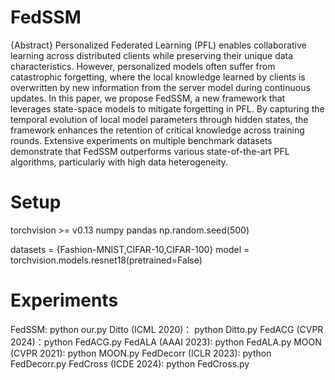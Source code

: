 # FedSSM
{Abstract}
Personalized Federated Learning (PFL) enables collaborative learning across distributed clients while preserving their unique data characteristics. However, personalized models often suffer from catastrophic forgetting, where the local knowledge learned by clients is overwritten by new information from the server model during continuous updates. In this paper, we propose FedSSM, a new framework that leverages state-space models to mitigate forgetting in PFL. By capturing the temporal evolution of local model parameters through hidden states, the framework enhances the retention of critical knowledge across training rounds. Extensive experiments on multiple benchmark datasets demonstrate that FedSSM outperforms various state-of-the-art PFL algorithms, particularly with high data heterogeneity.

# Setup
torchvision >= v0.13
numpy
pandas
np.random.seed(500)

datasets = {Fashion-MNIST,CIFAR-10,CIFAR-100}
model = torchvision.models.resnet18(pretrained=False)

# Experiments
FedSSM: python our.py
Ditto (ICML 2020)： python Ditto.py
FedACG (CVPR 2024)：python FedACG.py
FedALA (AAAI 2023): python FedALA.py
MOON (CVPR 2021): python MOON.py
FedDecorr (ICLR 2023): python FedDecorr.py
FedCross (ICDE 2024): python FedCross.py
